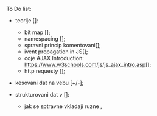 To Do list:


- teorije []:
    - bit map [];
    - namespacing [];
    - spravni princip komentovani[];
    - ivent propagation in JS[];
    - coje AJAX Introduction: https://www.w3schools.com/js/js_ajax_intro.asp[];
    - http requesty [];
    

- kesovani dat na vebu [+/-];

- strukturovani dat v <head> []:
    - jak se sptravne vkladaji ruzne <meata>, <script> & <style> data a proc;[] 

- <input type="submit"> 'Send'[-]:
    - ma byt aktivni pouze po korektnim vyplneni formulare;[]


- <labele> [+/-]:
    - zadat '*' z rozjasnenim - co ma udelat user;[]
    - implementivat legendu stranky;[]


- <input> uprava funkcionalu[+/-]:
    - uprava <type="phone"> (zmenit format tel. cisla na XxxXxxXxx), zamezit zadavani pismena - jenom cisla;[]
    - uprava <type='email'> (upravit validaci, ev. zadat pattern="" );[]
    
    
- BEM metodologie  nadale zdokonalovat; [+/-]


- <script> [+/-]:
    - pripojit pres JS validaci, místo <.alert>  jina funkce validace;[]
    - podivat se na true a false ve function (aby mohlo ukazovat validaci pro vsechny radky);[]

- pokusit se vytvorit request ze stranky pres Consol s pomoci https://jsonplaceholder.typicode.com/;[-]

- obrazky []:
    - seznamitse .webp;[]
    - svg; [+]
    
- UI/UX[]
    user friendly markup; []
    
    
 

